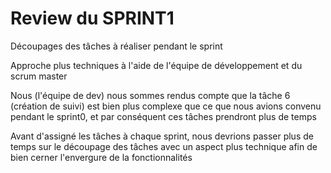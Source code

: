 # Review du SPRINT1

Découpages des tâches à réaliser pendant le sprint

Approche plus techniques à l'aide de l'équipe de développement et du scrum master

Nous (l'équipe de dev) nous sommes rendus compte que la tâche 6 (création de suivi) est bien plus complexe que ce que nous avions convenu pendant le sprint0, et par conséquent ces tâches prendront plus de temps

Avant d'assigné les tâches à chaque sprint, nous devrions passer plus de temps sur le découpage des tâches avec un aspect plus technique afin de bien cerner l'envergure de la fonctionnalités